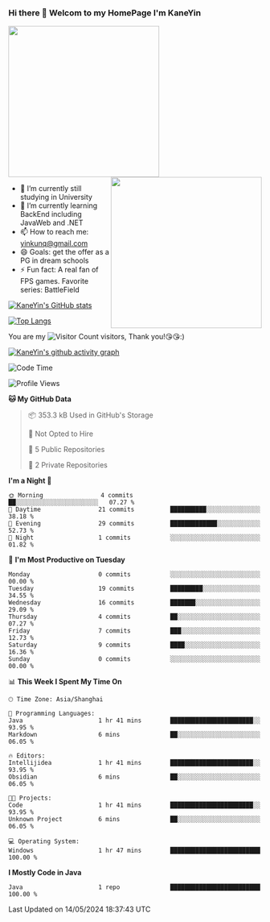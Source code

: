 ### Hi there 👋 Welcom to my HomePage I'm KaneYin

<img src="https://user-images.githubusercontent.com/74038190/226190894-18e959ba-d458-4a94-ac44-790190f2a947.gif" align="center" width="300">
<img src="https://user-images.githubusercontent.com/74038190/212749447-bfb7e725-6987-49d9-ae85-2015e3e7cc41.gif" align="right" width="300">

- 🔭 I’m currently still studying in University
- 🌱 I’m currently learning BackEnd including JavaWeb and .NET
- 📫 How to reach me: yinkunq@gmail.com
- 😄 Goals: get the offer as a PG in dream schools
- ⚡ Fun fact: A real fan of FPS games. Favorite series: BattleField

[![KaneYin's GitHub stats](https://github-readme-stats.vercel.app/api?username=KaneYin&show_icon=true&anuraghazra)](https://github.com/anuraghazra/github-readme-stats)

[![Top Langs](https://github-readme-stats.vercel.app/api/top-langs/?username=KaneYin&layout=compact)](https://github.com/anuraghazra/github-readme-stats)

You are my ![Visitor Count](https://profile-counter.glitch.me/KaneYin/count.svg) visitors, Thank you!😘😘:)

[![KaneYin's github activity graph](https://github-readme-activity-graph.vercel.app/graph?username=KaneYin&bg_color=white&color=black)](https://github.com/KaneYin/github-readme-activity-graph)

<!--START_SECTION:waka-->
![Code Time](http://img.shields.io/badge/Code%20Time-1%20hr%2047%20mins-blue)

![Profile Views](http://img.shields.io/badge/Profile%20Views-174-blue)

**🐱 My GitHub Data** 

> 📦 353.3 kB Used in GitHub's Storage 
 > 
> 🚫 Not Opted to Hire
 > 
> 📜 5 Public Repositories 
 > 
> 🔑 2 Private Repositories 
 > 
**I'm a Night 🦉** 

```text
🌞 Morning                4 commits           ██░░░░░░░░░░░░░░░░░░░░░░░   07.27 % 
🌆 Daytime                21 commits          ██████████░░░░░░░░░░░░░░░   38.18 % 
🌃 Evening                29 commits          █████████████░░░░░░░░░░░░   52.73 % 
🌙 Night                  1 commits           ░░░░░░░░░░░░░░░░░░░░░░░░░   01.82 % 
```
📅 **I'm Most Productive on Tuesday** 

```text
Monday                   0 commits           ░░░░░░░░░░░░░░░░░░░░░░░░░   00.00 % 
Tuesday                  19 commits          █████████░░░░░░░░░░░░░░░░   34.55 % 
Wednesday                16 commits          ███████░░░░░░░░░░░░░░░░░░   29.09 % 
Thursday                 4 commits           ██░░░░░░░░░░░░░░░░░░░░░░░   07.27 % 
Friday                   7 commits           ███░░░░░░░░░░░░░░░░░░░░░░   12.73 % 
Saturday                 9 commits           ████░░░░░░░░░░░░░░░░░░░░░   16.36 % 
Sunday                   0 commits           ░░░░░░░░░░░░░░░░░░░░░░░░░   00.00 % 
```


📊 **This Week I Spent My Time On** 

```text
🕑︎ Time Zone: Asia/Shanghai

💬 Programming Languages: 
Java                     1 hr 41 mins        ███████████████████████░░   93.95 % 
Markdown                 6 mins              ██░░░░░░░░░░░░░░░░░░░░░░░   06.05 % 

🔥 Editors: 
Intellijidea             1 hr 41 mins        ███████████████████████░░   93.95 % 
Obsidian                 6 mins              ██░░░░░░░░░░░░░░░░░░░░░░░   06.05 % 

🐱‍💻 Projects: 
Code                     1 hr 41 mins        ███████████████████████░░   93.95 % 
Unknown Project          6 mins              ██░░░░░░░░░░░░░░░░░░░░░░░   06.05 % 

💻 Operating System: 
Windows                  1 hr 47 mins        █████████████████████████   100.00 % 
```

**I Mostly Code in Java** 

```text
Java                     1 repo              █████████████████████████   100.00 % 
```




 Last Updated on 14/05/2024 18:37:43 UTC
<!--END_SECTION:waka-->

